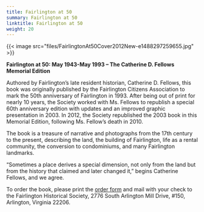 ```yaml
---
title: Fairlington at 50
summary: Fairlington at 50
linktitle: Fairlington at 50
weight: 20
---
```


{{< image src="files/FairlingtonAt50Cover2012New-e1488297259655.jpg" >}}

**Fairlington at 50: May 1943-May 1993 – The Catherine D. Fellows Memorial Edition**

Authored by Fairlington’s late resident historian, Catherine D. Fellows, this book was originally published by the Fairlington Citizens Association to mark the 50th anniversary of Fairlington in 1993. After being out of print for nearly 10 years, the Society worked with Ms. Fellows to republish a special 60th anniversary edition with updates and an improved graphic presentation in 2003. In 2012, the Society republished the 2003 book in this Memorial Edition, following Ms. Fellow’s death in 2010.

The book is a treasure of narrative and photographs from the 17th century to the present, describing the land, the building of Fairlington, life as a rental community, the conversion to condominiums, and many Fairlington landmarks.

“Sometimes a place derives a special dimension, not only from the land but from the history that claimed and later changed it,” begins Catherine Fellows, and we agree.

To order the book, please print the [order form](files/Fairlington-at-50-CF-Memorial-Edition-Order-Form.doc) and mail with your check to the Fairlington Historical Society, 2776 South Arlington Mill Drive, #150, Arlington, Virginia 22206.